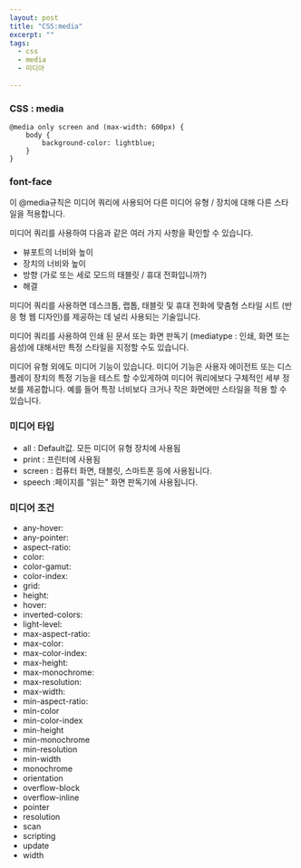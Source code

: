 ```yaml
---
layout: post
title: "CSS:media"
excerpt: ""
tags: 
  - css
  - media
  - 미디아
  
---
```



### CSS : media
```
@media only screen and (max-width: 600px) {
    body {
        background-color: lightblue;
    }
}
```
### font-face
이 @media규칙은 미디어 쿼리에 사용되어 다른 미디어 유형 / 장치에 대해 다른 스타일을 적용합니다.

미디어 쿼리를 사용하여 다음과 같은 여러 가지 사항을 확인할 수 있습니다.

+ 뷰포트의 너비와 높이
+ 장치의 너비와 높이
+ 방향 (가로 또는 세로 모드의 태블릿 / 휴대 전화입니까?)
+ 해결

미디어 쿼리를 사용하면 데스크톱, 랩톱, 태블릿 및 휴대 전화에 맞춤형 스타일 시트 (반응 형 웹 디자인)를 제공하는 데 널리 사용되는 기술입니다.

미디어 쿼리를 사용하여 인쇄 된 문서 또는 화면 판독기 (mediatype : 인쇄, 화면 또는 음성)에 대해서만 특정 스타일을 지정할 수도 있습니다.

미디어 유형 외에도 미디어 기능이 있습니다. 미디어 기능은 사용자 에이전트 또는 디스플레이 장치의 특정 기능을 테스트 할 수있게하여 미디어 쿼리에보다 구체적인 세부 정보를 제공합니다. 예를 들어 특정 너비보다 크거나 작은 화면에만 스타일을 적용 할 수 있습니다.

### 미디어 타입

+ all : Default값. 모든 미디어 유형 장치에 사용됨
+ print : 프린터에 사용됨
+ screen : 컴퓨터 화면, 태블릿, 스마트폰 등에 사용됩니다.
+ speech :페이지를 "읽는" 화면 판독기에 사용됩니다.

### 미디어 조건
+ any-hover:
+ any-pointer:
+ aspect-ratio:
+ color:
+ color-gamut:
+ color-index:
+ grid:
+ height:
+ hover:
+ inverted-colors:
+ light-level:
+ max-aspect-ratio:
+ max-color:
+ max-color-index:
+ max-height:
+ max-monochrome:
+ max-resolution:
+ max-width:
+ min-aspect-ratio:
+ min-color
+ min-color-index
+ min-height
+ min-monochrome
+ min-resolution
+ min-width
+ monochrome
+ orientation
+ overflow-block
+ overflow-inline
+ pointer
+ resolution
+ scan
+ scripting
+ update
+ width
